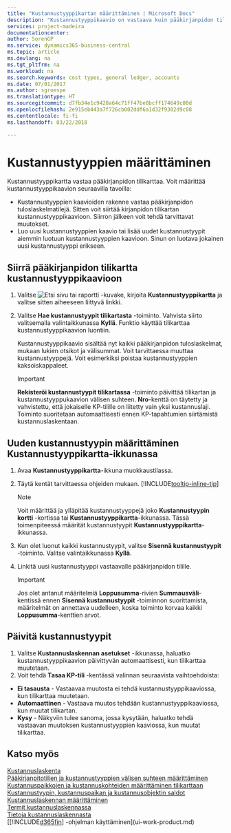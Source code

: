 ```yaml
---
title: "Kustannustyyppikartan määrittäminen | Microsoft Docs"
description: "Kustannustyyppikaavio on vastaava kuin pääkirjanpidon tilikartta."
services: project-madeira
documentationcenter: 
author: SorenGP
ms.service: dynamics365-business-central
ms.topic: article
ms.devlang: na
ms.tgt_pltfrm: na
ms.workload: na
ms.search.keywords: cost types, general ledger, accounts
ms.date: 07/01/2017
ms.author: sgroespe
ms.translationtype: HT
ms.sourcegitcommit: d7fb34e1c9428a64c71ff47be8bcff174649c00d
ms.openlocfilehash: 2e915eb443a7f726cb002ddf6a1d32f9302d9c08
ms.contentlocale: fi-fi
ms.lasthandoff: 03/22/2018

---
```

# <a name="set-up-cost-types"></a>Kustannustyyppien määrittäminen
Kustannustyyppikartta vastaa pääkirjanpidon tilikarttaa. Voit määrittää kustannustyyppikaavion seuraavilla tavoilla:  

-   Kustannustyyppien kaavioiden rakenne vastaa pääkirjanpidon tuloslaskelmatilejä. Sitten voit siirtää kirjanpidon tilikartan kustannustyyppikaavioon. Siirron jälkeen voit tehdä tarvittavat muutokset.  
-   Luo uusi kustannustyyppien kaavio tai lisää uudet kustannustyypit aiemmin luotuun kustannustyyppien kaavioon. Sinun on luotava jokainen uusi kustannustyyppi erikseen.  

## <a name="to-transfer-the-general-ledger-chart-of-accounts-to-the-chart-of-cost-types"></a>Siirrä pääkirjanpidon tilikartta kustannustyyppikaavioon  
1.  Valitse ![Etsi sivu tai raportti](media/ui-search/search_small.png "Etsi sivu tai raportti -kuvake") -kuvake, kirjoita **Kustannustyyppikartta** ja valitse sitten aiheeseen liittyvä linkki.  
2.  Valitse **Hae kustannustyypit tilikartasta** -toiminto. Vahvista siirto valitsemalla valintaikkunassa **Kyllä**. Funktio käyttää tilikarttaa kustannustyyppikaavion luontiin.  

    Kustannustyyppikaavio sisältää nyt kaikki pääkirjanpidon tuloslaskelmat, mukaan lukien otsikot ja välisummat. Voit tarvittaessa muuttaa kustannustyyppejä. Voit esimerkiksi poistaa kustannustyyppien kaksoiskappaleet.  

    > [!IMPORTANT]  
    >  **Rekisteröi kustannustyypit tilikartassa** -toiminto päivittää tilikartan ja kustannustyyppukaavion välisen suhteen. **Nro**-kenttä on täytetty ja vahvistettu, että jokaiselle KP-tilille on liitetty vain yksi kustannuslaji. Toiminto suoritetaan automaattisesti ennen KP-tapahtumien siirtämistä kustannuslaskentaan.  

## <a name="to-set-up-new-cost-types-in-the-chart-of-cost-types-window"></a>Uuden kustannustyypin määrittäminen Kustannustyyppikartta-ikkunassa  
1.  Avaa **Kustannustyyppikartta**-ikkuna muokkaustilassa.  
2.  Täytä kentät tarvittaessa ohjeiden mukaan. [!INCLUDE[tooltip-inline-tip](includes/tooltip-inline-tip_md.md)]

    > [!NOTE]  
    >  Voit määrittää ja ylläpitää kustannustyyppejä joko **Kustannustyypin kortti** -kortissa tai **Kustannustyyppikartta**-ikkunassa. Tässä toimenpiteessä määrität kustannustyypit **Kustannustyyppikartta**-ikkunassa.

3.  Kun olet luonut kaikki kustannustyypit, valitse **Sisennä kustannustyypit** -toiminto. Valitse valintaikkunassa **Kyllä**.  
4.  Linkitä uusi kustannustyyppi vastaavalle pääkirjanpidon tilille.  

    > [!IMPORTANT]  
    >  Jos olet antanut määritelmiä **Loppusumma**-rivien **Summausväli**-kentissä ennen **Sisennä kustannustyypit** -toiminnon suorittamista, määritelmät on annettava uudelleen, koska toiminto korvaa kaikki **Loppusumma**-kenttien arvot.  

## <a name="to-update-cost-types"></a>Päivitä kustannustyypit  
1.  Valitse **Kustannuslaskennan asetukset** -ikkunassa, haluatko kustannustyyppikaavion päivittyvän automaattisesti, kun tilikarttaa muutetaan.  
2.  Voit tehdä **Tasaa KP-tili** -kentässä valinnan seuraavista vaihtoehdoista:  

- **Ei tasausta** - Vastaavaa muutosta ei tehdä kustannustyyppikaaviossa, kun tilikarttaa muutetaan.  
- **Automaattinen** - Vastaava muutos tehdään kustannustyyppikaaviossa, kun muutat tilikartan.  
- **Kysy** - Näkyviin tulee sanoma, jossa kysytään, haluatko tehdä vastaavan muutoksen kustannustyyppien kaaviossa, kun muutat tilikarttaa.  

## <a name="see-also"></a>Katso myös  
[Kustannuslaskenta](finance-manage-cost-accounting.md)  
[Pääkirjanpitotilien ja kustannustyyppien välisen suhteen määrittäminen](finance-defining-the-relationship-between-cost-types-and-general-ledger-accounts.md)   
[Kustannuspaikkojen ja kustannuskohteiden määrittäminen tilikarttaan](finance-defining-cost-centers-and-cost-objects-for-chart-of-accounts.md)   
[Kustannustyypin, kustannuspaikan ja kustannusobjektin saldot](finance-balances-between-cost-type-cost-center-and-cost-object.md)   
[Kustannuslaskennan määrittäminen](finance-set-up-cost-accounting.md)   
[Termit kustannuslaskennassa](finance-terminology-in-cost-accounting.md)   
[Tietoja kustannuslaskennasta](finance-about-cost-accounting.md)  
[[!INCLUDE[d365fin](includes/d365fin_md.md)] -ohjelman käyttäminen](ui-work-product.md)

